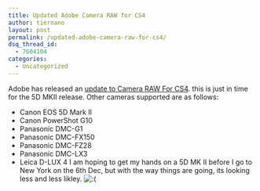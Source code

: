 ```yaml
---
title: Updated Adobe Camera RAW for CS4
author: tiernano
layout: post
permalink: /updated-adobe-camera-raw-for-cs4/
dsq_thread_id:
  - 7604104
categories:
  - Uncategorized
---
```

Adobe has released an [update to Camera RAW For CS4][1]. this is just in time for the 5D MKII release. Other cameras supported are as follows:

  * Canon EOS 5D Mark II
  * Canon PowerShot G10
  * Panasonic DMC-G1
  * Panasonic DMC-FX150
  * Panasonic DMC-FZ28
  * Panasonic DMC-LX3
  * Leica D-LUX 4
I am hoping to get my hands on a 5D MK II before I go to New York on the 6th Dec, but with the way things are going, its looking less and less likley. <img src="http://www.geekphotographer.com/wp-includes/images/smilies/icon_sad.gif" alt=":(" class="wp-smiley" />

 [1]: http://www.dpreview.com/news/0811/08112501adobecamerarawupdate5_2.asp